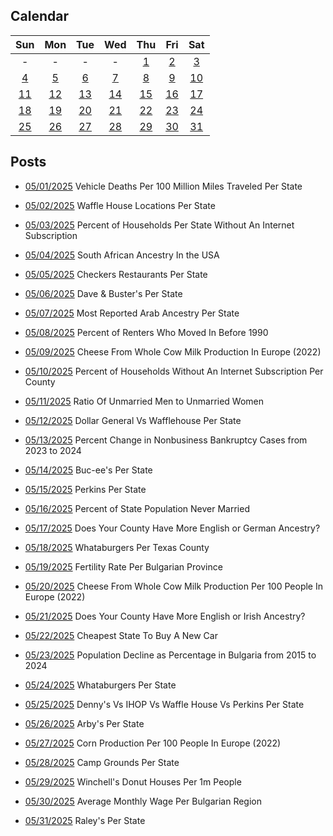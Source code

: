 ## Calendar

|Sun|Mon|Tue|Wed|Thu|Fri|Sat|
|:-:|:-:|:-:|:-:|:-:|:-:|:-:|
|-|-|-|-|[1](../../projects/economics/Vehicle_Deaths_Per_100m_Vehicle_Miles_Traveled/)|[2](../../projects/restaurants/Waffle_House_Per_State_Totals/)|[3](../../projects/economics/Percent_Without_Internet_Subscription_Per_State/)|
|[4](../../projects/ethnicity/South_Africans_In_USA/)|[5](../../projects/restaurants/Checkers_Per_State/)|[6](../../projects/restaurants/Dave_and_Busters_Per_State/)|[7](../../projects/ethnicity/Arab_Ancestry_Nationalities_USA/)|[8](../../projects/economics/Renter_Occupied_Units_Before_1990_Per_State/)|[9](../../projects/agriculture/Cheese_Milk_Cow_Production_Europe_2022/)|[10](../../projects/economics/Percent_Without_Internet_Subscription_Per_County/)|
|[11](../../projects/demography/Ratio_Unmarried_Men_To_Women/)|[12](../../projects/versus/Dollar_General_Vs_Wafflehouse_Counties)|[13](../../projects/economics/Bankruptcy_Filings_Per_State_2023_to_2024/)|[14](../../projects/stores/Bucees_Per_State/)|[15](../../projects/restaurants/Perkins_Per_State/)|[16](../../projects/demography/Unmarried_Per_State/)|[17](../../projects/versus/English_Vs_German_Per_County/)|
|[18](../../projects/restaurants/Whataburgers_Per_Texas_Counties/)|[19](../../projects/demography/Fertility_Rates_In_Bulgaria_2024/)|[20](../../projects/agriculture/Cheese_Milk_Cow_Production_Europe_Per_Capita_2022/)|[21](../../projects/versus/English_Vs_Irish_Per_County/)|[22](../../projects/economics/Cheapest_State_To_Buy_New_Car/)|[23](../../projects/demography/Population_Decline_Bulgaria_2015-2024/)|[24](../../projects/restaurants/Whataburger_Per_State/)|
|[25](../../projects/versus/Dennys_Vs_IHOP_Waffle_House_Perkins_Per_State/)|[26](../../projects/restaurants/Arbys_Per_State)|[27](../../projects/agriculture/Corn_Production_Europe_Per_Capita_2022/)|[28](../../projects/stores/Campgrounds_Per_State_2025/)|[29](../../projects/restaurants/Winchells_Donuts_Per_State/)|[30](../../projects/economics/Avg_Monthly_Wage_Bulgaria_2024/)|[31](../../projects/stores/Raleys_Per_State/)|

## Posts

* [05/01/2025](../../projects/economics/Vehicle_Deaths_Per_100m_Vehicle_Miles_Traveled/) Vehicle Deaths Per 100 Million Miles Traveled Per State
* [05/02/2025](../../projects/restaurants/Waffle_House_Per_State_Totals/) Waffle House Locations Per State
* [05/03/2025](../../projects/economics/Percent_Without_Internet_Subscription_Per_State/) Percent of Households Per State Without An Internet Subscription
* [05/04/2025](../../projects/ethnicity/South_Africans_In_USA/) South African Ancestry In the USA
* [05/05/2025](../../projects/restaurants/Checkers_Per_State/) Checkers Restaurants Per State
* [05/06/2025](../../projects/restaurants/Dave_and_Busters_Per_State/) Dave & Buster's Per State
* [05/07/2025](../../projects/ethnicity/Arab_Ancestry_Nationalities_USA/) Most Reported Arab Ancestry Per State
* [05/08/2025](../../projects/economics/Renter_Occupied_Units_Before_1990_Per_State/) Percent of Renters Who Moved In Before 1990
* [05/09/2025](../../projects/agriculture/Cheese_Milk_Cow_Production_Europe_2022/) Cheese From Whole Cow Milk Production In Europe (2022)
* [05/10/2025](../../projects/economics/Percent_Without_Internet_Subscription_Per_County/) Percent of Households Without An Internet Subscription Per County
* [05/11/2025](../../projects/demography/Ratio_Unmarried_Men_To_Women/) Ratio Of Unmarried Men to Unmarried Women
* [05/12/2025](../../projects/versus/Dollar_General_Vs_Wafflehouse_Counties) Dollar General Vs Wafflehouse Per State
* [05/13/2025](../../projects/economics/Bankruptcy_Filings_Per_State_2023_to_2024/) Percent Change in Nonbusiness Bankruptcy Cases from 2023 to 2024
* [05/14/2025](../../projects/stores/Bucees_Per_State/) Buc-ee's Per State
* [05/15/2025](../../projects/restaurants/Perkins_Per_State/) Perkins Per State
* [05/16/2025](../../projects/demography/Unmarried_Per_State/) Percent of State Population Never Married
* [05/17/2025](../../projects/versus/English_Vs_German_Per_County/) Does Your County Have More English or German Ancestry?
* [05/18/2025](../../projects/restaurants/Whataburgers_Per_Texas_Counties/) Whataburgers Per Texas County
* [05/19/2025](../../projects/demography/Fertility_Rates_In_Bulgaria_2024/) Fertility Rate Per Bulgarian Province
* [05/20/2025](../../projects/agriculture/Cheese_Milk_Cow_Production_Europe_Per_Capita_2022/) Cheese From Whole Cow Milk Production Per 100 People In Europe (2022)
* [05/21/2025](../../projects/versus/English_Vs_Irish_Per_County/) Does Your County Have More English or Irish Ancestry?

* [05/22/2025](../../projects/economics/Cheapest_State_To_Buy_New_Car/) Cheapest State To Buy A New Car
* [05/23/2025](../../projects/demography/Population_Decline_Bulgaria_2015-2024/) Population Decline as Percentage in Bulgaria from 2015 to 2024
* [05/24/2025](../../projects/restaurants/Whataburger_Per_State/) Whataburgers Per State
* [05/25/2025](../../projects/versus/Dennys_Vs_IHOP_Waffle_House_Perkins_Per_State/) Denny's Vs IHOP Vs Waffle House Vs Perkins Per State
* [05/26/2025](../../projects/restaurants/Arbys_Per_State) Arby's Per State
* [05/27/2025](../../projects/agriculture/Corn_Production_Europe_Per_Capita_2022/) Corn Production Per 100 People In Europe (2022)
* [05/28/2025](../../projects/stores/Campgrounds_Per_State_2025/) Camp Grounds Per State
* [05/29/2025](../../projects/restaurants/Winchells_Donuts_Per_State/) Winchell's Donut Houses Per 1m People
* [05/30/2025](../../projects/economics/Avg_Monthly_Wage_Bulgaria_2024/) Average Monthly Wage Per Bulgarian Region
* [05/31/2025](../../projects/stores/Raleys_Per_State/) Raley's Per State
